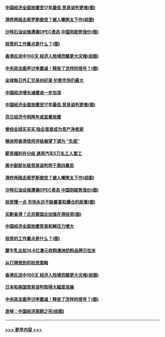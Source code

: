 #### [中国经济全面放缓至17年最低 贸易谈判更难(图)](../pages/p5/907648.md?t=09172311) 
#### [港府再阻击索罗斯做空？被人嘲笑太下作(组图)](../pages/p5/907637.md?t=09172311) 
#### [沙特石油设施遭袭OPEC表态 中国则趁势涨价(图)](../pages/p5/907570.md?t=09172311) 
#### [投资的工作重点是什么？(图)](../pages/p5/907561.md?t=09172311) 
#### [香港反送中100天 经济入险境恐酿更大灾难(组图)](../pages/p5/907533.md?t=09172311) 
#### [中央政法委声讨李嘉诚！释放了怎样的信号？(图)](../pages/p5/907522.md?t=09172311) 
#### [全球每日外汇交易创纪录 伦敦市场仍最大](../pages/p5/907685.md?t=09172311) 
#### [中国经济增长减缓进一步加深](../pages/p5/907649.md?t=09172311) 
#### [中国经济全面放缓至17年最低 贸易谈判更难(图)](../pages/p5/907648.md?t=09172311) 
#### [芬兰经济今明两年或显著放缓](../pages/p5/907643.md?t=09172311) 
#### [曾经全球买买买 陆企首度成为资产净卖家](../pages/p5/907641.md?t=09172311) 
#### [穆迪将香港信用评级展望下调为 “负面”](../pages/p5/907640.md?t=09172311) 
#### [薪资福利存分歧 通用汽车5万名工人罢工](../pages/p5/907639.md?t=09172311) 
#### [美中副部长级贸易谈判将于周四重启](../pages/p5/907638.md?t=09172311) 
#### [港府再阻击索罗斯做空？被人嘲笑太下作(组图)](../pages/p5/907637.md?t=09172311) 
#### [沙特石油设施遭袭OPEC表态 中国则趁势涨价(图)](../pages/p5/907570.md?t=09172311) 
#### [投资慢一点 市场永远不缺暴富和爆仓的故事(图)](../pages/p5/907564.md?t=09172311) 
#### [买断香港？北京要国企加强在港投资(图)](../pages/p5/907582.md?t=09172311) 
#### [中国经济全面放缓贸易和解压力增大](../pages/p5/907579.md?t=09172311) 
#### [投资的工作重点是什么？(图)](../pages/p5/907561.md?t=09172311) 
#### [蒙牛乳业拟14.6亿澳元收购澳洲奶粉品牌贝拉米](../pages/p5/907571.md?t=09172311) 
#### [从打牌想到的投资策略](../pages/p5/907563.md?t=09172311) 
#### [香港反送中100天 经济入险境恐酿更大灾难(组图)](../pages/p5/907533.md?t=09172311) 
#### [日本和美国贸易谈判取得大幅度进展](../pages/p5/907527.md?t=09172311) 
#### [中央政法委声讨李嘉诚！释放了怎样的信号？(图)](../pages/p5/907522.md?t=09172311) 
#### [哀悼：中国经济周期之死(组图)](../pages/p5/907455.md?t=09172311) 

----
#### [ >>> 更早内容 <<< ](../indexes/p5-earlier.md)
